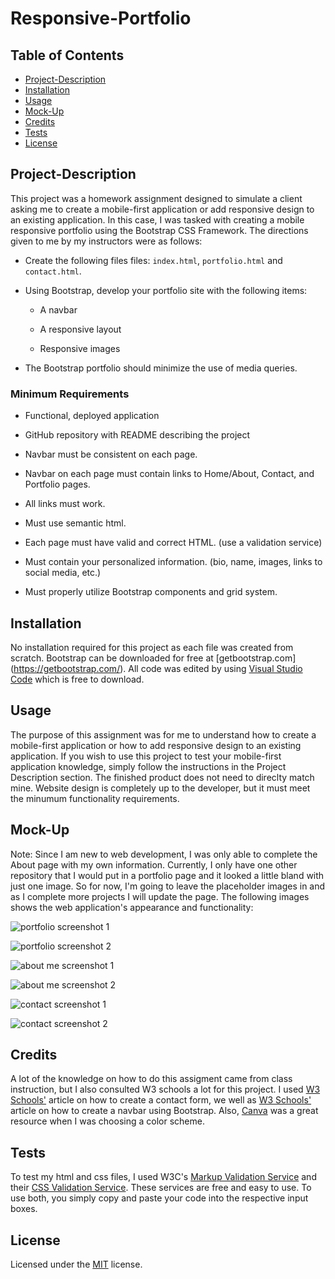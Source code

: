 # Responsive-Portfolio

## Table of Contents 

* [Project-Description](#project-description)
* [Installation](#installation)
* [Usage](#credits)
* [Mock-Up](#mock-up)
* [Credits](#credits)
* [Tests](#tests)
* [License](#license)

## Project-Description

This project was a homework assignment designed to simulate a client asking me to create a mobile-first application or add responsive design to an existing application. In this case, I was tasked with creating a mobile responsive portfolio using the Bootstrap CSS Framework. The directions given to me by my instructors were as follows:

* Create the following files files: `index.html`, `portfolio.html` and `contact.html`.

* Using Bootstrap, develop your portfolio site with the following items:

   * A navbar

   * A responsive layout

   * Responsive images

* The Bootstrap portfolio should minimize the use of media queries.

### Minimum Requirements

* Functional, deployed application

* GitHub repository with README describing the project

* Navbar must be consistent on each page.

* Navbar on each page must contain links to Home/About, Contact, and Portfolio pages.

* All links must work.

* Must use semantic html.

* Each page must have valid and correct HTML. (use a validation service)

* Must contain your personalized information. (bio, name, images, links to social media, etc.)

* Must properly utilize Bootstrap components and grid system.

## Installation

No installation required for this project as each file was created from scratch. Bootstrap can be downloaded for free at [getbootstrap.com] (https://getbootstrap.com/). All code was edited by using [Visual Studio Code](https://code.visualstudio.com/download) which is free to download. 

## Usage

The purpose of this assignment was for me to understand how to create a mobile-first application or how to add responsive design to an existing application. If you wish to use this project to test your mobile-first application knowledge, simply follow the instructions in the Project Description section. The finished product does not need to direclty match mine. Website design is completely up to the developer, but it must meet the minumum functionality requirements.

## Mock-Up

Note: Since I am new to web development, I was only able to complete the About page with my own information. Currently, I only have one other repository that I would put in a portfolio page and it looked a little bland with just one image. So for now, I'm going to leave the placeholder images in and as I complete more projects I will update the page. The following images shows the web application's appearance and functionality:

![portfolio screenshot 1](./assets/images/portfolio_1.png)

![portfolio screenshot 2](./assets/images/portfolio_2.png)

![about me screenshot 1](./assets/images/about_1.png)

![about me screenshot 2](./assets/images/about_2.png)

![contact screenshot 1](./assets/images/contact_1.png)

![contact screenshot 2](./assets/images/contact_2.png)

## Credits

A lot of the knowledge on how to do this assigment came from class instruction, but I also consulted W3 schools a lot for this project. I used [W3 Schools'](https://www.w3schools.com/howto/howto_css_contact_form.asp) article on how to create a contact form, we well as [W3 Schools'](https://www.w3schools.com/bootstrap/bootstrap_navbar.asp) article on how to create a navbar using Bootstrap. Also, [Canva](https://www.canva.com/learn/100-color-combinations/) was a great resource when I was choosing a color scheme. 

## Tests

To test my html and css files, I used W3C's [Markup Validation Service](https://validator.w3.org/#validate_by_input) and their [CSS Validation Service](https://jigsaw.w3.org/css-validator/#validate_by_input). These services are free and easy to use. To use both, you simply copy and paste your code into the respective input boxes. 

## License

Licensed under the [MIT](./assets/LICENSE.txt) license.